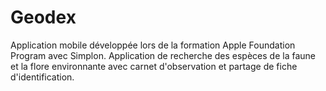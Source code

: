 # Geodex
Application mobile développée lors de la formation Apple Foundation Program avec Simplon. Application de recherche des espèces de la faune et la flore environnante avec carnet d'observation et partage de fiche d'identification.
